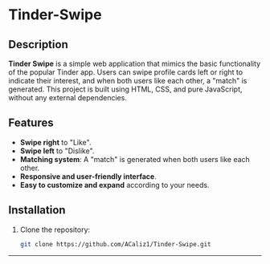 # Tinder-Swipe

## Description

**Tinder Swipe** is a simple web application that mimics the basic functionality of the popular Tinder app. Users can swipe profile cards left or right to indicate their interest, and when both users like each other, a "match" is generated. This project is built using HTML, CSS, and pure JavaScript, without any external dependencies.

## Features

- **Swipe right** to "Like".
- **Swipe left** to "Dislike".
- **Matching system**: A "match" is generated when both users like each other.
- **Responsive and user-friendly interface**.
- **Easy to customize and expand** according to your needs.

## Installation

1. Clone the repository:

   ```bash
   git clone https://github.com/ACaliz1/Tinder-Swipe.git
   ```

---
